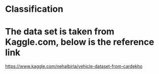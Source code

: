 # Classification

# The data set is taken from Kaggle.com, below is the reference link

https://www.kaggle.com/nehalbirla/vehicle-dataset-from-cardekho

